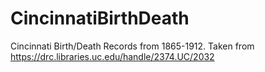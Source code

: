 # CincinnatiBirthDeath
Cincinnati Birth/Death Records from 1865-1912. Taken from https://drc.libraries.uc.edu/handle/2374.UC/2032
